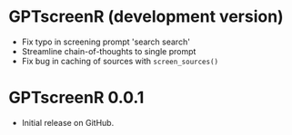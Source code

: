 # GPTscreenR (development version)

- Fix typo in screening prompt 'search search'
- Streamline chain-of-thoughts to single prompt
- Fix bug in caching of sources with `screen_sources()`

# GPTscreenR 0.0.1

- Initial release on GitHub.
